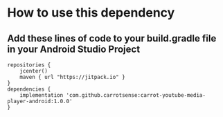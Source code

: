 # How to use this dependency

## Add these lines of code to your build.gradle file in your Android Studio Project
```
repositories {
    jcenter()
    maven { url "https://jitpack.io" }
}
dependencies {
    implementation 'com.github.carrotsense:carrot-youtube-media-player-android:1.0.0'
}
```
